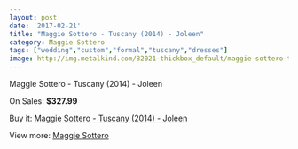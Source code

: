 ```yaml
---
layout: post
date: '2017-02-21'
title: "Maggie Sottero - Tuscany (2014) - Joleen"
category: Maggie Sottero
tags: ["wedding","custom","formal","tuscany","dresses"]
image: http://img.metalkind.com/82021-thickbox_default/maggie-sottero-tuscany-2014-joleen.jpg
---
```

Maggie Sottero - Tuscany (2014) - Joleen

On Sales: **$327.99**
<a href="https://www.metalkind.com/en/maggie-sottero/19724-maggie-sottero-tuscany-2014-joleen.html"><amp-img layout="responsive" width="600" height="600" src="//img.metalkind.com/82021-thickbox_default/maggie-sottero-tuscany-2014-joleen.jpg" alt="Maggie Sottero - Tuscany (2014) - Joleen 0" /></a>
<a href="https://www.metalkind.com/en/maggie-sottero/19724-maggie-sottero-tuscany-2014-joleen.html"><amp-img layout="responsive" width="600" height="600" src="//img.metalkind.com/82022-thickbox_default/maggie-sottero-tuscany-2014-joleen.jpg" alt="Maggie Sottero - Tuscany (2014) - Joleen 1" /></a>
<a href="https://www.metalkind.com/en/maggie-sottero/19724-maggie-sottero-tuscany-2014-joleen.html"><amp-img layout="responsive" width="600" height="600" src="//img.metalkind.com/82023-thickbox_default/maggie-sottero-tuscany-2014-joleen.jpg" alt="Maggie Sottero - Tuscany (2014) - Joleen 2" /></a>
<a href="https://www.metalkind.com/en/maggie-sottero/19724-maggie-sottero-tuscany-2014-joleen.html"><amp-img layout="responsive" width="600" height="600" src="//img.metalkind.com/82024-thickbox_default/maggie-sottero-tuscany-2014-joleen.jpg" alt="Maggie Sottero - Tuscany (2014) - Joleen 3" /></a>
<a href="https://www.metalkind.com/en/maggie-sottero/19724-maggie-sottero-tuscany-2014-joleen.html"><amp-img layout="responsive" width="600" height="600" src="//img.metalkind.com/82025-thickbox_default/maggie-sottero-tuscany-2014-joleen.jpg" alt="Maggie Sottero - Tuscany (2014) - Joleen 4" /></a>

Buy it: [Maggie Sottero - Tuscany (2014) - Joleen](https://www.metalkind.com/en/maggie-sottero/19724-maggie-sottero-tuscany-2014-joleen.html "Maggie Sottero - Tuscany (2014) - Joleen")

View more: [Maggie Sottero](https://www.metalkind.com/en/81-maggie-sottero "Maggie Sottero")